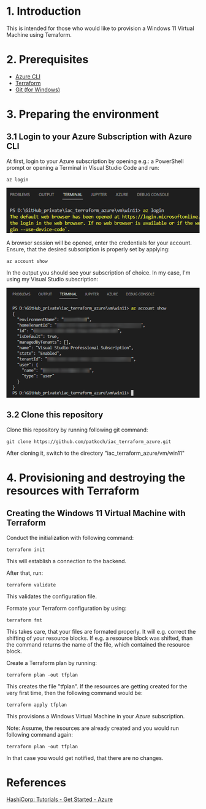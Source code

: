# 1. Introduction

This is intended for those who would like to provision a Windows 11 Virtual Machine using Terraform.

# 2. Prerequisites
 - [Azure CLI](https://learn.microsoft.com/en-us/cli/azure/install-azure-cli)
 - [Terraform](https://developer.hashicorp.com/terraform/downloads)
 - [Git (for Windows)](https://gitforwindows.org/)

# 3. Preparing the environment

## 3.1 Login to your Azure Subscription with Azure CLI

At first, login to your Azure subscription by opening e.g.: a PowerShell prompt or opening a Terminal in Visual Studio Code and run:

```
az login
```

![alt text](pictures/00_az-login.png)

A browser session will be opened, enter the credentials for your account.
Ensure, that the desired subscription is properly set by applying:

```
az account show
```
In the output you should see your subscription of choice. In my case, I'm using my Visual Studio subscription:

![alt text](pictures/01_az-account-show.png)

## 3.2 Clone this repository

Clone this repository by running following git command:

```
git clone https://github.com/patkoch/iac_terraform_azure.git
```

After cloning it, switch to the directory "iac_terraform_azure/vm/win11"

# 4. Provisioning and destroying the resources with Terraform

## Creating the Windows 11 Virtual Machine with Terraform

Conduct the initialization with following command:

```
terraform init
```

This will establish a connection to the backend.

After that, run:

```
terraform validate
```

This validates the configuration file.

Formate your Terraform configuration by using:

```
terraform fmt
```

This takes care, that your files are formated properly. It will e.g. correct the shifting of your resource blocks.
If e.g. a resource block was shifted, than the command returns the name of the file, which contained the resource block.

Create a Terraform plan by running:

```
terraform plan -out tfplan
```

This creates the file "tfplan". If the resources are getting created for the very first time, then the following command would be:

```
terraform apply tfplan
```
This provisions a Windows Virtual Machine in your *Azure* subscription.

Note:
Assume, the resources are already created and you would run following command again:

```
terraform plan -out tfplan
```

In that case you would get notified, that there are no changes.


# References

[HashiCorp: Tutorials - Get Started - Azure](https://developer.hashicorp.com/terraform/tutorials/azure-get-started)